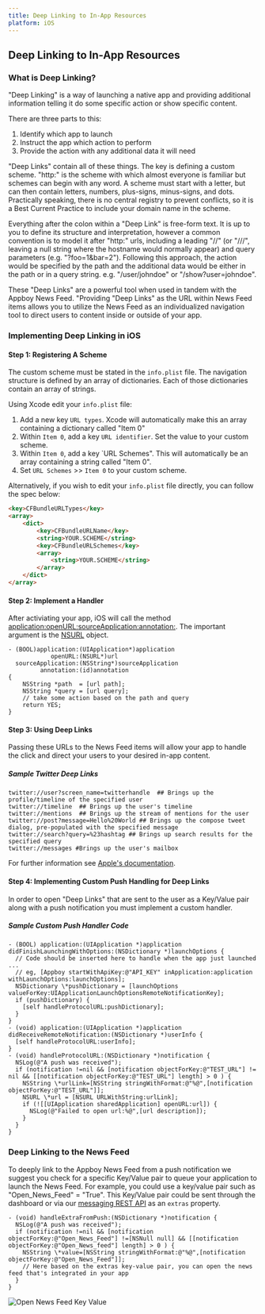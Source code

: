 ```yaml
---
title: Deep Linking to In-App Resources
platform: iOS
---
```

## Deep Linking to In-App Resources

### What is Deep Linking?
"Deep Linking" is a way of launching a native app and providing additional information telling it do some specific action or show specific content.

There are three parts to this:

1. Identify which app to launch
2. Instruct the app which action to perform
3. Provide the action with any additional data it will need

"Deep Links" contain all of these things. The key is defining a custom scheme. "http:" is the scheme with which almost everyone is familiar but schemes can begin with any word. A scheme must start with a letter, but can then contain letters, numbers, plus-signs, minus-signs, and dots. Practically speaking, there is no central registry to prevent conflicts, so it is a Best Current Practice to include your domain name in the scheme.

Everything after the colon within a "Deep Link" is free-form text. It is up to you to define its structure and interpretation, however a common convention is to model it after "http:" urls, including a leading "//" (or "///", leaving a null string where the hostname would normally appear) and query parameters (e.g. "?foo=1&bar=2"). Following this approach, the action would be specified by the path and the additional data would be either in the path or in a query string. e.g. "/user/johndoe" or "/show?user=johndoe".

These "Deep Links" are a powerful tool when used in tandem with the Appboy News Feed. "Providing "Deep Links" as the URL within News Feed items allows you to utilize the News Feed as an individualized navigation tool to direct users to content inside or outside of your app.

### Implementing Deep Linking in iOS

#### Step 1: Registering A Scheme

The custom scheme must be stated in the `info.plist` file. The navigation structure is defined by an array of dictionaries. Each of those dictionaries contain an array of strings.

Using Xcode edit your `info.plist` file:

1. Add a new key `URL types`. Xcode will automatically make this an array containing a dictionary called "Item 0"
2. Within `Item 0`, add a key `URL identifier`. Set the value to your custom scheme.
3. Within `Item 0`, add a key `URL Schemes". This will automatically be an array containing a string called "Item 0".
4. Set `URL Schemes` >> `Item 0` to your custom scheme.

Alternatively, if you wish to edit your `info.plist` file directly, you can follow the spec below:

```html
<key>CFBundleURLTypes</key>
<array>
    <dict>
        <key>CFBundleURLName</key>
        <string>YOUR.SCHEME</string>
        <key>CFBundleURLSchemes</key>
        <array>
            <string>YOUR.SCHEME</string>
        </array>
    </dict>
</array>
```

#### Step 2: Implement a Handler

After activiating your app, iOS will call the method [application:openURL:sourceApplication:annotation:][1]. The important argument is the [NSURL][2] object.

```
- (BOOL)application:(UIApplication*)application
            openURL:(NSURL*)url
  sourceApplication:(NSString*)sourceApplication
         annotation:(id)annotation
{
    NSString *path  = [url path];
    NSString *query = [url query];
    // take some action based on the path and query
    return YES;
}
```

#### Step 3: Using Deep Links

Passing these URLs to the News Feed items will allow your app to handle the click and direct your users to your desired in-app content.

##### Sample Twitter Deep Links

```
twitter://user?screen_name=twitterhandle  ## Brings up the profile/timeline of the specified user
twitter://timeline  ## Brings up the user's timeline
twitter://mentions  ## Brings up the stream of mentions for the user
twitter://post?message=Hello%20World ## Brings up the compose tweet dialog, pre-populated with the specified message
twitter://search?query=%23hashtag ## Brings up search results for the specified query
twitter://messages #Brings up the user's mailbox
```

For further information see [Apple's documentation][3].

#### Step 4: Implementing Custom Push Handling for Deep Links

In order to open "Deep Links" that are sent to the user as a Key/Value pair along with a push notification you must implement a custom handler.

##### Sample Custom Push Handler Code

```objc
- (BOOL) application:(UIApplication *)application didFinishLaunchingWithOptions:(NSDictionary *)launchOptions {
  // Code should be inserted here to handle when the app just launched ...
  // eg, [Appboy startWithApiKey:@"API_KEY" inApplication:application withLaunchOptions:launchOptions];
  NSDictionary \*pushDictionary = [launchOptions valueForKey:UIApplicationLaunchOptionsRemoteNotificationKey];
  if (pushDictionary) {
    [self handleProtocolURL:pushDictionary];
  }
}
- (void) application:(UIApplication *)application didReceiveRemoteNotification:(NSDictionary *)userInfo {
  [self handleProtocolURL:userInfo];
}
- (void) handleProtocolURL:(NSDictionary *)notification {
  NSLog(@"A push was received");
  if (notification !=nil && [notification objectForKey:@"TEST_URL"] != nil && [[notification objectForKey:@"TEST_URL"] length] > 0 ) {
    NSString \*urlLink=[NSString stringWithFormat:@"%@",[notification objectForKey:@"TEST_URL"]];  
    NSURL \*url = [NSURL URLWithString:urlLink];  
    if (![[UIApplication sharedApplication] openURL:url]) {  
      NSLog(@"Failed to open url:%@",[url description]);  
    }  
  }
}
```

### Deep Linking to the News Feed

To deeply link to the Appboy News Feed from a push notification we suggest you check for a specific Key/Value pair to queue your application to launch the News Feed. For example, you could use a key/value pair such as "Open_News_Feed" = "True". This Key/Value pair could be sent through the dashboard or via our [messaging REST API][9] as an `extras` property.

```objc
- (void) handleExtraFromPush:(NSDictionary *)notification {
  NSLog(@"A push was received");
  if (notification !=nil && [notification objectForKey:@"Open_News_Feed"] !=[NSNull null] && [[notification objectForKey:@"Open_News_feed"] length] > 0 ) {  
    NSString \*value=[NSString stringWithFormat:@"%@",[notification objectForKey:@"Open_News_Feed"]];  
    // Here based on the extras key-value pair, you can open the news feed that's integrated in your app
  }
}
```
![Open News Feed Key Value][10]

[1]: https://developer.apple.com/library/ios/DOCUMENTATION/UIKit/Reference/UIApplicationDelegate_Protocol/Reference/Reference.html#//apple_ref/occ/intfm/UIApplicationDelegate/application:openURL:sourceApplication:annotation:
[2]: https://developer.apple.com/library/ios/DOCUMENTATION/Cocoa/Reference/Foundation/Classes/NSURL_Class/Reference/Reference.html#//apple_ref/doc/c_ref/NSURL
[3]: https://developer.apple.com/library/ios/documentation/iPhone/Conceptual/iPhoneOSProgrammingGuide/Inter-AppCommunication/Inter-AppCommunication.html#//apple_ref/doc/uid/TP40007072-CH6-SW10 "Apple's Documentation"
[4]: #register
[5]: #implement
[6]: #using
[7]: #handling
[8]: #news_feed_deep_link
[9]: /REST_APIs/Messaging
[10]: /assets/img/Open_News_Feed_Key_Value.png
